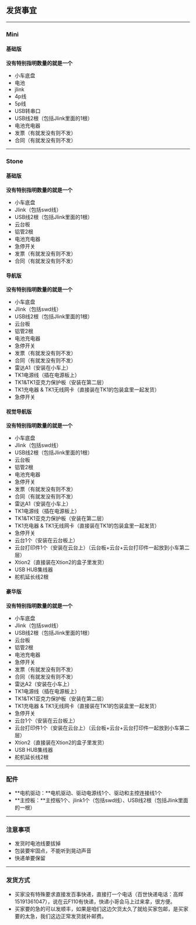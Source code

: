 ## 发货事宜

---

### Mini
#### 基础版
**没有特别指明数量的就是一个**
- 小车底盘
- 电池
- jlink
- 4p线
- 5p线
- USB转串口
- USB线2根（包括Jlink里面的1根）
- 电池充电器
- 发票（有就发没有则不发）
- 合同（有就发没有则不发）

---

### Stone
#### 基础版
**没有特别指明数量的就是一个**
- 小车底盘
- Jlink（包括swd线）
- USB线2根（包括Jlink里面的1根）
- 云台板
- 铝管2根
- 电池充电器
- 急停开关
- 发票（有就发没有则不发）
- 合同（有就发没有则不发）

#### 导航版
**没有特别指明数量的就是一个**
- 小车底盘
- Jlink（包括swd线）
- USB线2根（包括Jlink里面的1根）
- 云台板
- 铝管2根
- 电池充电器
- 急停开关
- 发票（有就发没有则不发）
- 合同（有就发没有则不发）
- 雷达A1（安装在小车上）
- TK1电源线（插在电源板上）
- TK1&TK1亚克力保护板（安装在第二层）
- TK1充电器 & TK1无线网卡（直接装在TK1的包装盒里一起发货）
- 急停开关

#### 视觉导航版
**没有特别指明数量的就是一个**
- 小车底盘
- Jlink（包括swd线）
- USB线2根（包括Jlink里面的1根）
- 云台板
- 铝管2根
- 电池充电器
- 急停开关
- 发票（有就发没有则不发）
- 合同（有就发没有则不发）
- 雷达A1（安装在小车上）
- TK1电源线（插在电源板上）
- TK1&TK1亚克力保护板（安装在第二层）
- TK1充电器 & TK1无线网卡（直接装在TK1的包装盒里一起发货）
- 急停开关
- 云台1个（安装在云台板上）
- 云台打印件1个（安装在云台上）（云台板+云台+云台打印件一起放到小车第二层）
- Xtion2（直接装在Xtion2的盒子里发货）
- USB HUB集线器
- 舵机延长线2根

#### 豪华版
**没有特别指明数量的就是一个**
- 小车底盘
- Jlink（包括swd线）
- USB线2根（包括Jlink里面的1根）
- 云台板
- 铝管2根
- 电池充电器
- 急停开关
- 发票（有就发没有则不发）
- 合同（有就发没有则不发）
- 雷达A2（安装在小车上）
- TK1电源线（插在电源板上）
- TK1&TK1亚克力保护板（安装在第二层）
- TK1充电器 & TK1无线网卡（直接装在TK1的包装盒里一起发货）
- 急停开关
- 云台1个（安装在云台板上）
- 云台打印件1个（安装在云台上）（云台板+云台+云台打印件一起放到小车第二层）
- Xtion2（直接装在Xtion2的盒子里发货）
- USB HUB集线器
- 舵机延长线2根

---

### 配件
- **电机驱动：**电机驱动、驱动电源线1个、驱动和主控连接线1个
- **主控板：**主控板1个、jlink1个（包括swd线）、USB线2根（包括Jlink里面的一根）

---

### 注意事项
- 发货时电池线要拔掉
- 包装要牢固点，不能听到晃动声音
- 快递单要保留

---

### 发货方式
- 买家没有特殊要求直接发百事快递，直接打一个电话（百世快递电话：高辉15191361047），说在云F110有快递，快递小哥会马上过来拿，很方便。
- 买家要的急的可以发顺丰，如果是咱们这边欠货太久了就给买家包邮，是买家要的太急，我们这边正常发货就补邮费。
 
